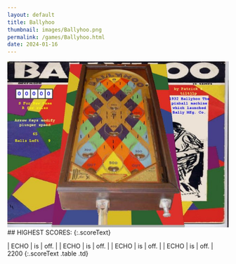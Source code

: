 ```yaml
---
layout: default
title: Ballyhoo
thumbnail: images/Ballyhoo.png
permalink: /games/Ballyhoo.html
date: 2024-01-16
---
```


<img src="../images/Ballyhoo.png" class="gameThumbnail img-fluid mx-auto align-middle">
## HIGHEST SCORES:
{:.scoreText}

| ECHO | is | off. | 
| ECHO | is | off. | 
| ECHO | is | off. | 
| ECHO | is | off. | 
2200 
{:.scoreText .table .td}
